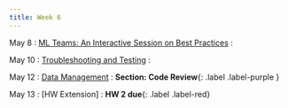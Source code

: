 ```yaml
---
title: Week 6 
---
```


May 8
: [ML Teams: An Interactive Session on Best Practices](#)
  : 


May 10
: [Troubleshooting and Testing](#)
   :
   
May 12
: [Data Management](#)
  : **Section: Code Review**{: .label .label-purple }

May 13
: [HW Extension]
  : **HW 2 due**{: .label .label-red}